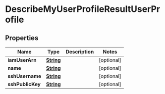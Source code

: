 

# DescribeMyUserProfileResultUserProfile


## Properties

| Name | Type | Description | Notes |
|------------ | ------------- | ------------- | -------------|
|**iamUserArn** | [**String**](String.md) |  |  [optional] |
|**name** | [**String**](String.md) |  |  [optional] |
|**sshUsername** | [**String**](String.md) |  |  [optional] |
|**sshPublicKey** | [**String**](String.md) |  |  [optional] |



